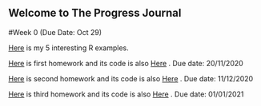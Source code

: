 ## Welcome to The Progress Journal

#Week 0 (Due Date: Oct 29)

[Here](files/hw_zero_cc_intexp.html) is my 5 interesting R examples.

[Here](files/HW1_CC.html) is first homework and its code is also [Here](files/HW1_CC.ipynb) . Due date: 20/11/2020

[Here](files/HW2/HW2byCemreC.html) is second homework and its code is also [Here](files/HW2/HW2byCemreC.ipynb) . Due date: 11/12/2020

[Here](files/HW3/HW3byCemreC.html) is third homework and its code is also [Here](files/HW3/HW3byCemreC.ipynb) . Due date: 01/01/2021